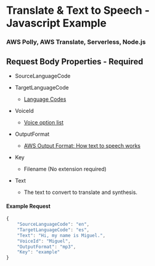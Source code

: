 # Translate & Text to Speech - Javascript Example
### AWS Polly, AWS Translate, Serverless, Node.js

## Request Body Properties - Required
* SourceLanguageCode
* TargetLanguageCode
	* [Language Codes](https://docs.aws.amazon.com/translate/latest/dg/pairs.html)

* VoiceId
	* [Voice option list](https://docs.aws.amazon.com/polly/latest/dg/voicelist.html)

* OutputFormat
	* [AWS Output Format: How text to speech works](https://docs.aws.amazon.com/polly/latest/dg/how-text-to-speech-works.html)

* Key
	* Filename (No extension required)
	
* Text 
	* The text to convert to translate and synthesis.

#### Example Request
```javascript
{
	"SourceLanguageCode": "en",
	"TargetLanguageCode": "es", 
	"Text": "Hi, my name is Miguel.",
	"VoiceId": "Miguel", 
	"OutputFormat": "mp3",
	"Key": "example"
}
```
